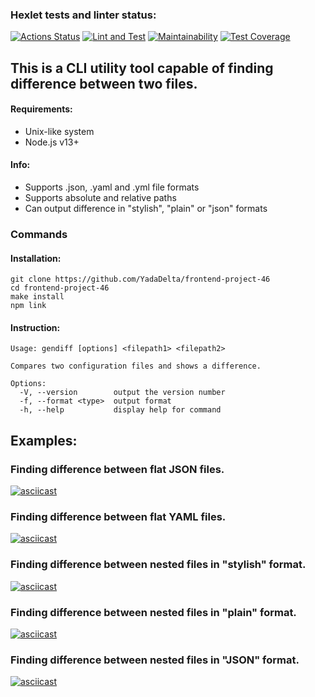 ### Hexlet tests and linter status:
[![Actions Status](https://github.com/YadaDelta/frontend-project-46/workflows/hexlet-check/badge.svg)](https://github.com/YadaDelta/frontend-project-46/actions)
[![Lint and Test](https://github.com/YadaDelta/frontend-project-46/actions/workflows/nodejs.yml/badge.svg)](https://github.com/YadaDelta/frontend-project-46/actions/workflows/nodejs.yml)
[![Maintainability](https://api.codeclimate.com/v1/badges/90b34ba67237ddb3cb00/maintainability)](https://codeclimate.com/github/YadaDelta/frontend-project-46/maintainability)
[![Test Coverage](https://api.codeclimate.com/v1/badges/90b34ba67237ddb3cb00/test_coverage)](https://codeclimate.com/github/YadaDelta/frontend-project-46/test_coverage)

## This is a CLI utility tool capable of finding difference between two files.
#### Requirements:
* Unix-like system
* Node.js v13+

#### Info:
* Supports .json, .yaml and .yml file formats
* Supports absolute and relative paths
* Can output difference in "stylish", "plain" or "json" formats

### Commands
#### Installation:
```
git clone https://github.com/YadaDelta/frontend-project-46
cd frontend-project-46
make install
npm link
```
#### Instruction:
```
Usage: gendiff [options] <filepath1> <filepath2>                                                
                                                                                                
Compares two configuration files and shows a difference.                                        
                                                                                                
Options:                                                                                        
  -V, --version        output the version number                                                
  -f, --format <type>  output format                                                            
  -h, --help           display help for command                                                 
```

## Examples:
### Finding difference between flat JSON files.
[![asciicast](https://asciinema.org/a/nPzvWnvxLr2P1vG1LmrxmdnVn.svg)](https://asciinema.org/a/nPzvWnvxLr2P1vG1LmrxmdnVn)
### Finding difference between flat YAML files.
[![asciicast](https://asciinema.org/a/WEt6IP53tcFUQEYTnhiUfx4sI.svg)](https://asciinema.org/a/WEt6IP53tcFUQEYTnhiUfx4sI)
### Finding difference between nested files in "stylish" format.
[![asciicast](https://asciinema.org/a/YMabxlBmdDjdLxaU5s9ksXhDg.svg)](https://asciinema.org/a/YMabxlBmdDjdLxaU5s9ksXhDg)
### Finding difference between nested files in "plain" format.
[![asciicast](https://asciinema.org/a/iP9ohWfFw5GqJPy2j9AYPct2c.svg)](https://asciinema.org/a/iP9ohWfFw5GqJPy2j9AYPct2c)
### Finding difference between nested files in "JSON" format.
[![asciicast](https://asciinema.org/a/2cIvgd6SLPGn5RIS9VLmcqKWx.svg)](https://asciinema.org/a/2cIvgd6SLPGn5RIS9VLmcqKWx)
